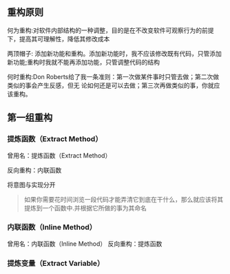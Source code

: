 ## 重构原则



何为重构:对软件内部结构的一种调整，目的是在不改变软件可观察行为的前提下，提高其可理解性，降低其修改成本

两顶帽子: 添加新功能和重构。添加新功能时，我不应该修改既有代码，只管添加新功能;重构时我就不能再添加功能，只管调整代码的结构

何时重构:Don Roberts给了我一条准则：第一次做某件事时只管去做；第二次做类似的事会产生反感，但无
论如何还是可以去做；第三次再做类似的事，你就应该重构。





## 第一组重构

### 提炼函数（Extract Method）

曾用名：提炼函数（Extract Method）

反向重构：内联函数



将意图与实现分开

> 如果你需要花时间浏览一段代码才能弄清它到底在干什么，那么就应该将其提炼到一个函数中.并根据它所做的事为其命名

### 内联函数（Inline Method）

曾用名：内联函数（Inline Method）
反向重构：提炼函数

### 提炼变量（Extract Variable）